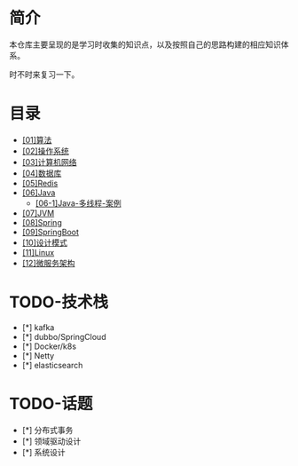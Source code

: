 # 简介

本仓库主要呈现的是学习时收集的知识点，以及按照自己的思路构建的相应知识体系。

时不时来复习一下。

# 目录

- [[01]算法](https://github.com/justtreee/blog/blob/master/%5B01%5D%E7%AE%97%E6%B3%95.md)
- [[02]操作系统](https://github.com/justtreee/blog/blob/master/%5B02%5D%E6%93%8D%E4%BD%9C%E7%B3%BB%E7%BB%9F.md)
- [[03]计算机网络](https://github.com/justtreee/blog/blob/master/%5B03%5D%E8%AE%A1%E7%AE%97%E6%9C%BA%E7%BD%91%E7%BB%9C.md)
- [[04]数据库](https://github.com/justtreee/blog/blob/master/%5B04%5D%E6%95%B0%E6%8D%AE%E5%BA%93.md)
- [[05]Redis](https://github.com/justtreee/blog/blob/master/%5B05%5DRedis.md)
- [[06]Java](https://github.com/justtreee/blog/blob/master/%5B06%5DJava.md)
  - [[06-1]Java-多线程-案例](https://github.com/justtreee/blog/blob/master/%5B06-1%5DJava多线程.md)
- [[07]JVM](https://github.com/justtreee/blog/blob/master/%5B07%5DJVM.md)
- [[08]Spring](https://github.com/justtreee/blog/blob/master/%5B08%5DSpring.md)
- [[09]SpringBoot](https://github.com/justtreee/blog/blob/master/%5B09%5DSpringBoot.md)
- [[10]设计模式](https://github.com/justtreee/blog/blob/master/%5B10%5D%E8%AE%BE%E8%AE%A1%E6%A8%A1%E5%BC%8F.md)
- [[11]Linux](https://github.com/justtreee/blog/blob/master/%5B11%5DLinux.md)
- [[12]微服务架构](https://github.com/justtreee/blog/blob/master/%5B12%5D%E5%BE%AE%E6%9C%8D%E5%8A%A1%E6%9E%B6%E6%9E%84.md)

# TODO-技术栈
- [*] kafka
- [*] dubbo/SpringCloud
- [*] Docker/k8s
- [*] Netty
- [*] elasticsearch

# TODO-话题
- [*] 分布式事务
- [*] 领域驱动设计
- [*] 系统设计
